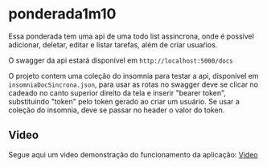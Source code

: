 # ponderada1m10

Essa ponderada tem uma api de uma todo list assincrona, onde é possível adicionar, deletar, editar e listar tarefas, além de criar usuaŕios.

O swagger da api estará disponível em `http://localhost:5000/docs`

O projeto contem uma coleção do insomnia para testar a api, disponível em `insomniaDocSincrona.json`, para usar as rotas no swagger deve se clicar  no cadeado no canto superior direito da tela e inserir "bearer token", substituindo "token" pelo token gerado ao criar um usuário. Se usar a coleção do insomnia, deve se passar no header o valor do token.

## Video

Segue aqui um video demonstração do funcionamento da aplicação: [Video](https://youtu.be/lw6sFVI_TJc)
